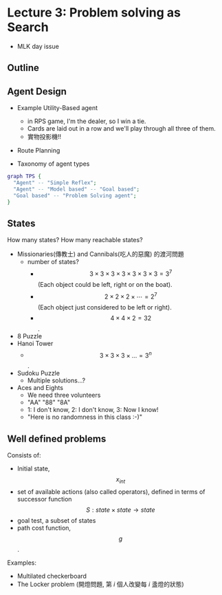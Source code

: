 # Lecture 3: Problem solving as Search

- MLK day issue

## Outline

## Agent Design

- Example Utility-Based agent
  - in RPS game, I'm the dealer, so I win a tie.
  - Cards are laid out in a row and we'll play through all three of them.
  - 實物投影機!!

- Route Planning

- Taxonomy of agent types

```dot
graph TPS {
  "Agent" -- "Simple Reflex";
  "Agent" -- "Model based" -- "Goal based";
  "Goal based" -- "Problem Solving agent";
}
```

## States

How many states? How many reachable states?

- Missionaries(傳教士) and Cannibals(吃人的惡魔) 的渡河問題
  - number of states?
    - $$3\times 3\times 3\times 3\times 3 \times 3 \times 3 = 3^7$$ (Each object could be left, right or on the boat).
    - $$2\times 2\times 2\times \cdots = 2^7$$ (Each object just considered to be left or right).
    - $$4\times 4\times 2 = 32 $$.
- 8 Puzzle
- Hanoi Tower
  - $$3\times 3\times 3\times ... = 3^n$$.
- Sudoku Puzzle
  - Multiple solutions...?
- Aces and Eights
  - We need three volunteers
  - "AA" "88" "8A"
  - 1: I don't know, 2: I don't know, 3: Now I know!
  - "Here is no randomness in this class :-)"

## Well defined problems

Consists of:

- Initial state, $$x_{int}$$
- set of available actions (also called operators), defined in terms of successor function
    $$S: state\times state\to state$$
- goal test, a subset of states
- path cost function, $$g$$.

Examples:

- Multilated checkerboard
- The Locker problem (開燈問題, 第 $i$ 個人改變每 $i$ 盞燈的狀態)
